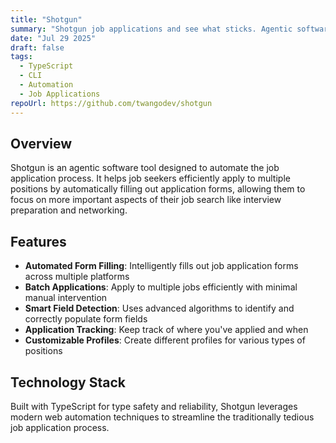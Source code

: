 ```yaml
---
title: "Shotgun"
summary: "Shotgun job applications and see what sticks. Agentic software to autofill job applications so you can focus on the next steps."
date: "Jul 29 2025"
draft: false
tags:
  - TypeScript
  - CLI
  - Automation
  - Job Applications
repoUrl: https://github.com/twangodev/shotgun
---
```


## Overview

Shotgun is an agentic software tool designed to automate the job application process. It helps job seekers efficiently apply to multiple positions by automatically filling out application forms, allowing them to focus on more important aspects of their job search like interview preparation and networking.

## Features

- **Automated Form Filling**: Intelligently fills out job application forms across multiple platforms
- **Batch Applications**: Apply to multiple jobs efficiently with minimal manual intervention
- **Smart Field Detection**: Uses advanced algorithms to identify and correctly populate form fields
- **Application Tracking**: Keep track of where you've applied and when
- **Customizable Profiles**: Create different profiles for various types of positions

## Technology Stack

Built with TypeScript for type safety and reliability, Shotgun leverages modern web automation techniques to streamline the traditionally tedious job application process.